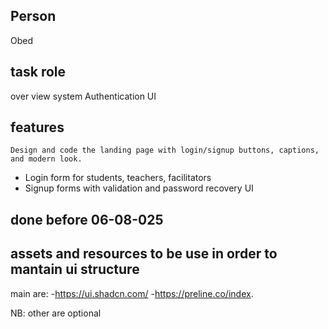 ## Person
Obed

## task role
over view system  Authentication UI 

## features
	Design and code the landing page with login/signup buttons, captions, and modern look.

- Login form for students, teachers, facilitators
- Signup forms with validation and password recovery UI

## done before 06-08-025
## assets and resources to be use in order to mantain ui structure 

main are:
-https://ui.shadcn.com/
-https://preline.co/index.

NB: other are optional
